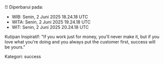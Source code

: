 ⏰ Diperbarui pada:
- WIB: Senin, 2 Juni 2025 18.24.18 UTC
- WITA: Senin, 2 Juni 2025 19.24.18 UTC
- WIT: Senin, 2 Juni 2025 20.24.18 UTC

Kutipan Inspiratif:
"If you work just for money, you'll never make it, but if you love what you're doing and you always put the customer first, success will be yours."


Kategori: success

